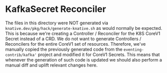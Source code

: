 # KafkaSecret Reconciler

The files in this directory were NOT generated via 
`knative.dev/pkg/hack/generate-knative.sh` as would normally be expected.  This
is because we're creating a Controller / Reconciler for the K8S CoreV1 Secret
instead of a CRD.  We do not want to generate Controllers / Reconcilers for the
entire CoreV1 set of resources.  Therefore, we've manually copied the previously 
generated code from the `eventing-contrib/kafka'` project and modified it for 
CoreV1 Secrets.  This means that whenever the generation of such code is updated
we should also perform a manual diff and uplift relevant changes here. 
